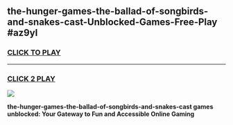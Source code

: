 
## the-hunger-games-the-ballad-of-songbirds-and-snakes-cast-Unblocked-Games-Free-Play #az9yl
<h3>
<a href="https://us.freeplayer.one?title=the-hunger-games-the-ballad-of-songbirds-and-snakes-cast&ref=9M">CLICK TO PLAY</a></h3>
<hr>

<h3>
<a href="https://us.freeplayer.one?title=the-hunger-games-the-ballad-of-songbirds-and-snakes-cast&ref=9M">CLICK 2 PLAY</a>
  
</h3>

<a href="https://us.freeplayer.one?title=the-hunger-games-the-ballad-of-songbirds-and-snakes-cast&ref=9M"><img src="https://clearcache.store/games.png"></a>


**the-hunger-games-the-ballad-of-songbirds-and-snakes-cast games unblocked: Your Gateway to Fun and Accessible Online Gaming**
